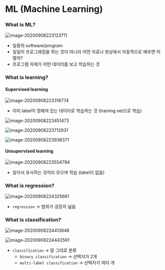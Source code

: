 # ML (Machine Learning)

### What is ML?

![image-20200908223123711](images/image-20200908223123711.png)

* 일종의 software/program
* 일일이 프로그래밍을 하는 것이 아니라 어떤 자료나 현상에서 자동적으로 배우면 어떨까?
* 프로그램 자체가 어떤 데이터를 보고 학습하는 것



### What is learning?

#### Supervised learning

![image-20200908223316774](images/image-20200908223316774.png)

* 이미 label이 정해져 있는 데이터로 학습하는 것 (training set으로 학습)

![image-20200908223451473](images/image-20200908223451473.png)

![image-20200908223712931](images/image-20200908223712931.png)

![image-20200908223938371](images/image-20200908223938371.png)



#### Unsupervised learning

![image-20200908223554794](images/image-20200908223554794.png)

* 알아서 유사하는 것끼리 모으며 학습 (label이 없음)

### What is regression?

![image-20200908224325661](images/image-20200908224325661.png)

* `regression` -> 범위가 굉장히 넓음



### What is classification?

![image-20200908224413646](images/image-20200908224413646.png)

![image-20200908224442591](images/image-20200908224442591.png)

* `classification` -> 말 그대로 분류
  * `binary classification` -> 선택지가 2개
  * `multi-label classification` -> 선택지가 여러 개

